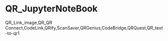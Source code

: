 # QR_JupyterNoteBook
QR_Link_image,QR_QR Connect,CodeLink,QRify,ScanSaver,QRGenius,CodeBridge,QRQuest,QR_text-to-qr1
